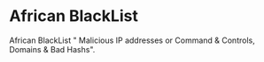 # African BlackList
African BlackList " Malicious IP addresses or Command &amp; Controls, Domains & Bad Hashs". 
